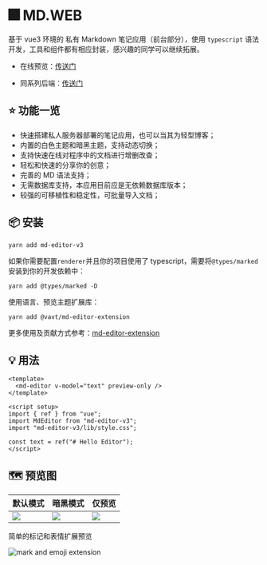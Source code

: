 # 🎆 MD.WEB

基于 vue3 环境的 私有 Markdown 笔记应用（前台部分），使用 `typescript` 语法开发，工具和组件都有相应封装，感兴趣的同学可以继续拓展。

- 在线预览：[传送门](https://imzbf.github.io/md-editor-v3)

- 同系列后端：[传送门](https://github.com/imzbf/md-editor-rt)

## ⭐️ 功能一览

- 快速搭建私人服务器部署的笔记应用，也可以当其为轻型博客；
- 内置的白色主题和暗黑主题，支持动态切换；
- 支持快速在线对程序中的文档进行增删改查；
- 轻松和快速的分享你的创意；
- 完善的 MD 语法支持；
- 无需数据库支持，本应用目前应是无依赖数据库版本；
- 较强的可移植性和稳定性，可批量导入文档；

## 📦 安装

```shell
yarn add md-editor-v3
```

如果你需要配置`renderer`并且你的项目使用了 typescript，需要将`@types/marked`安装到你的开发依赖中：

```shell
yarn add @types/marked -D
```

使用语言、预览主题扩展库：

```shell
yarn add @vavt/md-editor-extension
```

更多使用及贡献方式参考：[md-editor-extension](https://github.com/imzbf/md-editor-extension)

## 💡 用法

```vue
<template>
  <md-editor v-model="text" preview-only />
</template>

<script setup>
import { ref } from "vue";
import MdEditor from "md-editor-v3";
import "md-editor-v3/lib/style.css";

const text = ref("# Hello Editor");
</script>
```

## 🗺 预览图

| 默认模式                                                         | 暗黑模式                                                        | 仅预览                                                                 |
| ---------------------------------------------------------------- | --------------------------------------------------------------- | ---------------------------------------------------------------------- |
| ![](https://imzbf.github.io/md-editor-v3/imgs/preview-light.png) | ![](https://imzbf.github.io/md-editor-v3/imgs/preview-dark.png) | ![](https://imzbf.github.io/md-editor-v3/imgs/preview-previewOnly.png) |

简单的标记和表情扩展预览

![mark and emoji extension](https://imzbf.github.io/md-editor-v3/imgs/mark_emoji.gif)
